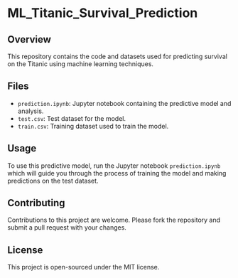 # ML_Titanic_Survival_Prediction

## Overview
This repository contains the code and datasets used for predicting survival on the Titanic using machine learning techniques.

## Files
- `prediction.ipynb`: Jupyter notebook containing the predictive model and analysis.
- `test.csv`: Test dataset for the model.
- `train.csv`: Training dataset used to train the model.

## Usage
To use this predictive model, run the Jupyter notebook `prediction.ipynb` which will guide you through the process of training the model and making predictions on the test dataset.

## Contributing
Contributions to this project are welcome. Please fork the repository and submit a pull request with your changes.

## License
This project is open-sourced under the MIT license.
